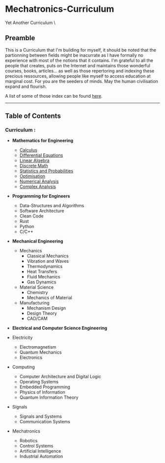 # Mechatronics-Curriculum

Yet Another Curriculum \

## Preamble

This is a Curriculum that I'm building for myself, it should be noted that the partionning between fields might be inacurrate as I have formally no experience with most of the notions
that it contains. I'm grateful to all the people that creates, puts on the Internet and maintains those wonderful courses, books, articles... as well as those repertoring and indexing these precious ressources,
allowing people like myself to access education at marginal cost. For you are the seeders of minds. May the human civilisation expand and flourish.

A list of some of those index can be found [here]().

---

## Table of Contents

### Curriculum :

- **Mathematics for Engineering**

  - [Calculus](./docs/mathForEng/Calculus.md)
  - [Differential Equations](./docs/mathForEng/)
  - [Linear Algebra](./docs/mathForEng/)
  - [Discrete Math](./docs/mathForEng/)
  - [Statistics and Probabilities](./docs/mathForEng/)
  - [Optimisation](./docs/mathForEng/)
  - [Numerical Analysis](./docs/mathForEng/)
  - [Complex Analysis](./docs/mathForEng/)

- **Programming for Engineers**

  - Data-Structures and Algorithms
  - Software Architecture
  - Clean Code
  - Rust
  - Python
  - C/C++

- **Mechanical Engineering**

  - Mechanics
    - Classical Mechanics
    - Vibration and Waves
    - Thermodynamics
    - Heat Transfers
    - Fluid Mechanics
    - Gas Dynamics
  - Material Science
    - Chemistry
    - Mechanics of Material
  - Manufacturing
    - Mechanism Design
    - Design Theory
    - CAD/CAM

- **Electrical and Computer Science Engineering**

- Electricity
  - Electromagnetism
  - Quantum Mechanics
  - Electronics
- Computing
  - Computer Architecture and Digital Logic
  - Operating Systems
  - Embedded Programming
  - Physics of Information
  - Quantum Information Theory
- Signals

  - Signals and Systems
  - Communication Systems

- Mechatronics
  - Robotics
  - Control Systems
  - Artificial Intelligence
  - Industrial Automation
